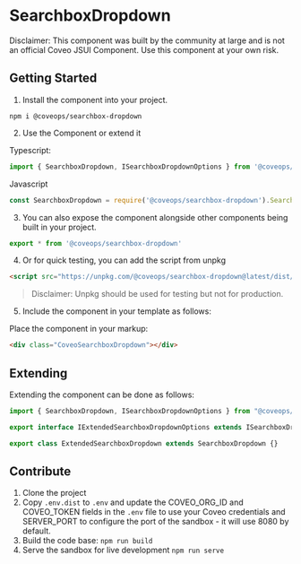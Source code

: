 # SearchboxDropdown

Disclaimer: This component was built by the community at large and is not an official Coveo JSUI Component. Use this component at your own risk.

## Getting Started

1. Install the component into your project.

```
npm i @coveops/searchbox-dropdown
```

2. Use the Component or extend it

Typescript:

```javascript
import { SearchboxDropdown, ISearchboxDropdownOptions } from '@coveops/searchbox-dropdown';
```

Javascript

```javascript
const SearchboxDropdown = require('@coveops/searchbox-dropdown').SearchboxDropdown;
```

3. You can also expose the component alongside other components being built in your project.

```javascript
export * from '@coveops/searchbox-dropdown'
```

4. Or for quick testing, you can add the script from unpkg

```html
<script src="https://unpkg.com/@coveops/searchbox-dropdown@latest/dist/index.min.js"></script>
```

> Disclaimer: Unpkg should be used for testing but not for production.

5. Include the component in your template as follows:

Place the component in your markup:

```html
<div class="CoveoSearchboxDropdown"></div>
```

## Extending

Extending the component can be done as follows:

```javascript
import { SearchboxDropdown, ISearchboxDropdownOptions } from "@coveops/searchbox-dropdown";

export interface IExtendedSearchboxDropdownOptions extends ISearchboxDropdownOptions {}

export class ExtendedSearchboxDropdown extends SearchboxDropdown {}
```

## Contribute

1. Clone the project
2. Copy `.env.dist` to `.env` and update the COVEO_ORG_ID and COVEO_TOKEN fields in the `.env` file to use your Coveo credentials and SERVER_PORT to configure the port of the sandbox - it will use 8080 by default.
3. Build the code base: `npm run build`
4. Serve the sandbox for live development `npm run serve`